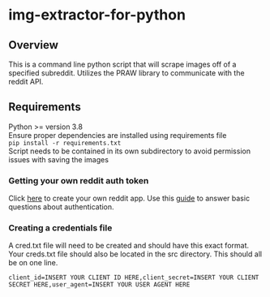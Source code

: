 # img-extractor-for-python
## Overview
This is a command line python script that will scrape images off of a specified subreddit. Utilizes the PRAW library to communicate with the reddit API.
## Requirements
Python >= version 3.8<br>
Ensure proper dependencies are installed using requirements file<br>
`pip install -r requirements.txt`<br>
Script needs to be contained in its own subdirectory to avoid permission issues with saving the images
### Getting your own reddit auth token
Click [here](https://www.reddit.com/prefs/apps/) to create your own reddit app.  Use this [guide](https://github.com/reddit-archive/reddit/wiki/OAuth2-Quick-Start-Example#first-steps) to answer basic questions about authentication.
### Creating a credentials file
A cred.txt file will need to be created and should have this exact format. Your creds.txt file should also be located in the src directory. This should all be on one line. 
```
client_id=INSERT YOUR CLIENT ID HERE,client_secret=INSERT YOUR CLIENT SECRET HERE,user_agent=INSERT YOUR USER AGENT HERE
``` 


